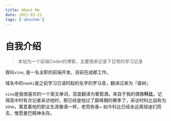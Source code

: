 ```yaml
---
title: About Me
date: 2021-03-21
tags: ['aboutme']
---
```

# 自我介绍
> 本站为一个前端Coder的博客，主要用来记录下日常的学习记录

我叫`vino`, 是一名全职的前端开发，目前在成都工作。

域名中的`naoki`是之前学习日语时起的名字的罗马音，翻译过来为『直树』

`vino`是我很喜欢的一个英文单词，百度翻译为葡萄酒。来自于我的偶像**科比**，记得高中时有次记者采访他时，那已经是他过了巅峰期的赛季了，采访时科比自称为vino，寓意着他的职业生涯像酒一样，老而弥香~ 如今科比已经永远离球迷们而去，惟愿曼巴精神永存。

